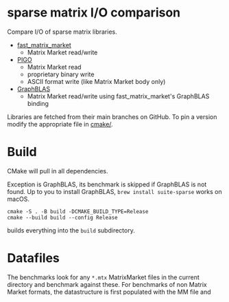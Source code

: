 # sparse matrix I/O comparison
Compare I/O of sparse matrix libraries.

* [fast_matrix_market](https://github.com/alugowski/fast_matrix_market)
  * Matrix Market read/write
* [PIGO](https://github.com/GT-TDAlab/PIGO)
  * Matrix Market read
  * proprietary binary write
  * ASCII format write (like Matrix Market body only)
* [GraphBLAS](https://github.com/DrTimothyAldenDavis/GraphBLAS)
  * Matrix Market read/write using fast_matrix_market's GraphBLAS binding

Libraries are fetched from their main branches on GitHub. To pin a version modify the appropriate file in [cmake/](cmake).

# Build

CMake will pull in all dependencies.

Exception is GraphBLAS, its benchmark is skipped if GraphBLAS is not found. Up to you to install GraphBLAS, `brew install suite-sparse` works on macOS.

```shell
cmake -S . -B build -DCMAKE_BUILD_TYPE=Release
cmake --build build --config Release
```

builds everything into the `build` subdirectory.

# Datafiles

The benchmarks look for any `*.mtx` MatrixMarket files in the current directory and benchmark against these. For benchmarks of non Matrix Market formats, the datastructure is first populated with the MM file and then written to the tested format.

Use any method you wish to create the `.mtx` files.

### `generate_matrix_market`
Generate randomized matrix market files of a specified size (in megabytes):
```shell
build/generate_matrix_market 1024
```
creates a file named `1024MiB.mtx` in the current directory that is 1 GiB in size.

### `sort_matrix_market`
Some benchmarks like GraphBLAS perform much better if the indices are sorted. Use `sort_matrix_market` to create a sorted copy of a `.mtx` file:
```shell
build/sort_matrix_market 1024MiB.mtx
```

# Run

Run all benchmarks:
```shell
build/fmm
build/PIGO
build/graphblas_fmm
```

Or use Google Benchmark's filter option to run only some benchmarks:
```shell
build/fmm '--benchmark_filter=.*read.*'
build/PIGO '--benchmark_filter=.*read.*'
build/graphblas_fmm '--benchmark_filter=.*read.*'
```

# Results

The benchmarks report the end-to-end time, as that is the primary thing the end user cares about.
This includes overheads and any datastructure construction time. For example, the GraphBLAS benchmark may include the time for `GrB_Matrix_build` in addition to the I/O time. This is intentional.

In addition to the runtime in seconds each benchmark divides this time by the file size and reports an **effective read speed in bytes/second**.
This normalized value is very informative:
 * Directly comparable to other benchmarked files, which are almost certainly of different sizes.
 * Shows at a glance whether performance varies by file size or not.
 * Directly comparable to system I/O capabilities.

### Example results

M1 Macbook Pro. ARM with 6 performance and 2 efficiency cores.

#### `fmm`
```
-------------------------------------------------------------------------------------------------------------------------------------
Benchmark                                                                           Time             CPU   Iterations UserCounters...
-------------------------------------------------------------------------------------------------------------------------------------
op:read/impl:FMM/format:MatrixMarket/problem:0/p:8/iterations:1/real_time       0.499 s         0.228 s             1 bytes_per_second=2.00416G/s problem_name=1024MiB.mtx
op:read/impl:FMM/format:MatrixMarket/problem:1/p:8/iterations:1/real_time       0.497 s         0.219 s             1 bytes_per_second=2.01385G/s problem_name=1024MiB.sorted.mtx
op:write/impl:FMM/format:MatrixMarket/problem:0/p:8/iterations:1/real_time       1.27 s         0.374 s             1 bytes_per_second=869.828M/s problem_name=1024MiB.mtx
op:write/impl:FMM/format:MatrixMarket/problem:1/p:8/iterations:1/real_time       1.27 s         0.380 s             1 bytes_per_second=866.261M/s problem_name=1024MiB.sorted.mtx
```

#### `PIGO`
```
-------------------------------------------------------------------------------------------------------------------------------------------------------
Benchmark                                                                                             Time             CPU   Iterations UserCounters...
-------------------------------------------------------------------------------------------------------------------------------------------------------
op:read/impl:PIGO/format:MatrixMarket/problem:0/p:8/iterations:1/real_time                        0.359 s         0.324 s             1 bytes_per_second=2.78799G/s problem_name=1024MiB.mtx
op:read/impl:PIGO/format:MatrixMarket/problem:1/p:8/iterations:1/real_time                        0.361 s         0.298 s             1 bytes_per_second=2.77114G/s problem_name=1024MiB.sorted.mtx
op:write/impl:PIGO/format:binary/problem:0/p:8/iterations:1/real_time                             0.681 s         0.288 s             1 bytes_per_second=1.40955G/s problem_name=1024MiB.mtx
op:write/impl:PIGO/format:binary/problem:1/p:8/iterations:1/real_time                             0.718 s         0.301 s             1 bytes_per_second=1.337G/s problem_name=1024MiB.sorted.mtx
op:write/impl:PIGO/format:ASCII(MatrixMarket_body_only)/problem:0/p:8/iterations:1/real_time       16.3 s          14.3 s             1 bytes_per_second=62.9753M/s problem_name=1024MiB.mtx
op:write/impl:PIGO/format:ASCII(MatrixMarket_body_only)/problem:1/p:8/iterations:1/real_time       16.3 s          14.2 s             1 bytes_per_second=62.9798M/s problem_name=1024MiB.sorted.mtx
```

#### `graphblas_fmm`
```
-----------------------------------------------------------------------------------------------------------------------------------------------
Benchmark                                                                                     Time             CPU   Iterations UserCounters...
-----------------------------------------------------------------------------------------------------------------------------------------------
op:read/impl:GraphBLAS_FMM/format:MatrixMarket/problem:0/p:8/iterations:1/real_time        5.40 s          5.14 s             1 bytes_per_second=189.543M/s problem_name=1024MiB.mtx
op:read/impl:GraphBLAS_FMM/format:MatrixMarket/problem:1/p:8/iterations:1/real_time       0.925 s         0.676 s             1 bytes_per_second=1106.64M/s problem_name=1024MiB.sorted.mtx
op:write/impl:GraphBLAS_FMM/format:MatrixMarket/problem:0/p:8/iterations:1/real_time       1.27 s         0.200 s             1 bytes_per_second=864.388M/s problem_name=1024MiB.mtx
op:write/impl:GraphBLAS_FMM/format:MatrixMarket/problem:1/p:8/iterations:1/real_time       1.16 s         0.206 s             1 bytes_per_second=951.295M/s problem_name=1024MiB.sorted.mtx
```